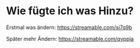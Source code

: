 # Wie fügte ich was Hinzu?

Erstmal was ändern:
https://streamable.com/sj7q9b

Später mehr Ändern:
https://streamable.com/qvppja
